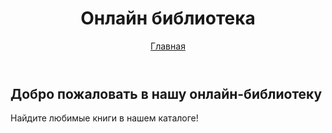 <!DOCTYPE html>
<html lang="ru">
<head>
    <meta charset="UTF-8">
    <meta name="viewport" content="width=device-width, initial-scale=1.0">
    <link rel="stylesheet" href="styles.css">
</head>
<body>
    <header>
        <h1>Онлайн библиотека</h1>
        <nav>
            <a href="index.html">Главная</a>
        </nav>
    </header>
    <main>
        <h2>Добро пожаловать в нашу онлайн-библиотеку</h2>
        <p>Найдите любимые книги в нашем каталоге!</p>
    </main>
    <footer>
</body>
</html>

